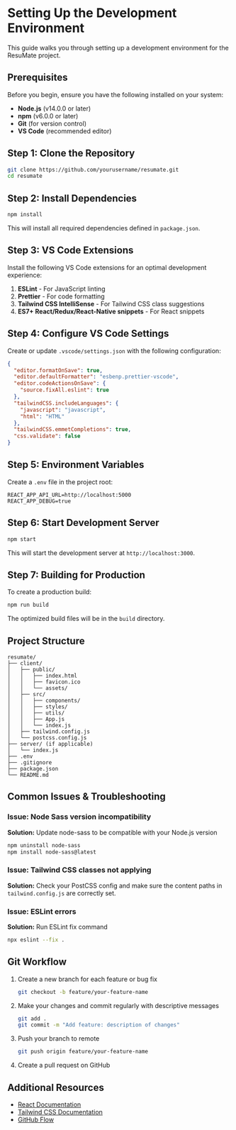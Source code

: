 # Setting Up the Development Environment

This guide walks you through setting up a development environment for the ResuMate project.

## Prerequisites

Before you begin, ensure you have the following installed on your system:

- **Node.js** (v14.0.0 or later)
- **npm** (v6.0.0 or later)
- **Git** (for version control)
- **VS Code** (recommended editor)

## Step 1: Clone the Repository

```bash
git clone https://github.com/yourusername/resumate.git
cd resumate
```

## Step 2: Install Dependencies

```bash
npm install
```

This will install all required dependencies defined in `package.json`.

## Step 3: VS Code Extensions

Install the following VS Code extensions for an optimal development experience:

1. **ESLint** - For JavaScript linting
2. **Prettier** - For code formatting
3. **Tailwind CSS IntelliSense** - For Tailwind CSS class suggestions
4. **ES7+ React/Redux/React-Native snippets** - For React snippets

## Step 4: Configure VS Code Settings

Create or update `.vscode/settings.json` with the following configuration:

```json
{
  "editor.formatOnSave": true,
  "editor.defaultFormatter": "esbenp.prettier-vscode",
  "editor.codeActionsOnSave": {
    "source.fixAll.eslint": true
  },
  "tailwindCSS.includeLanguages": {
    "javascript": "javascript",
    "html": "HTML"
  },
  "tailwindCSS.emmetCompletions": true,
  "css.validate": false
}
```

## Step 5: Environment Variables

Create a `.env` file in the project root:

```
REACT_APP_API_URL=http://localhost:5000
REACT_APP_DEBUG=true
```

## Step 6: Start Development Server

```bash
npm start
```

This will start the development server at `http://localhost:3000`.

## Step 7: Building for Production

To create a production build:

```bash
npm run build
```

The optimized build files will be in the `build` directory.

## Project Structure

```
resumate/
├── client/
│   ├── public/
│   │   ├── index.html
│   │   ├── favicon.ico
│   │   └── assets/
│   ├── src/
│   │   ├── components/
│   │   ├── styles/
│   │   ├── utils/
│   │   ├── App.js
│   │   └── index.js
│   ├── tailwind.config.js
│   └── postcss.config.js
├── server/ (if applicable)
│   └── index.js
├── .env
├── .gitignore
├── package.json
└── README.md
```

## Common Issues & Troubleshooting

### Issue: Node Sass version incompatibility

**Solution:** Update node-sass to be compatible with your Node.js version
```bash
npm uninstall node-sass
npm install node-sass@latest
```

### Issue: Tailwind CSS classes not applying

**Solution:** Check your PostCSS config and make sure the content paths in `tailwind.config.js` are correctly set.

### Issue: ESLint errors

**Solution:** Run ESLint fix command
```bash
npx eslint --fix .
```

## Git Workflow

1. Create a new branch for each feature or bug fix
   ```bash
   git checkout -b feature/your-feature-name
   ```

2. Make your changes and commit regularly with descriptive messages
   ```bash
   git add .
   git commit -m "Add feature: description of changes"
   ```

3. Push your branch to remote
   ```bash
   git push origin feature/your-feature-name
   ```

4. Create a pull request on GitHub

## Additional Resources

- [React Documentation](https://reactjs.org/docs/getting-started.html)
- [Tailwind CSS Documentation](https://tailwindcss.com/docs)
- [GitHub Flow](https://guides.github.com/introduction/flow/)
